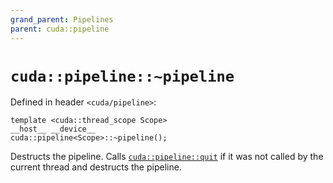 ```yaml
---
grand_parent: Pipelines
parent: cuda::pipeline
---
```


# `cuda::pipeline::~pipeline`

Defined in header `<cuda/pipeline>`:

```cuda
template <cuda::thread_scope Scope>
__host__ __device__
cuda::pipeline<Scope>::~pipeline();
```

Destructs the pipeline.
Calls [`cuda::pipeline::quit`] if it was not called by the current thread and
  destructs the pipeline.

[`cuda::pipeline::quit`]: ./quit.md

